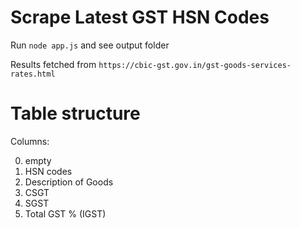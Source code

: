<!-- @format -->

# Scrape Latest GST HSN Codes

Run `node app.js` and see output folder

Results fetched from `https://cbic-gst.gov.in/gst-goods-services-rates.html`

# Table structure

Columns:

0. empty
1. HSN codes
2. Description of Goods
3. CSGT
4. SGST
5. Total GST % (IGST)
